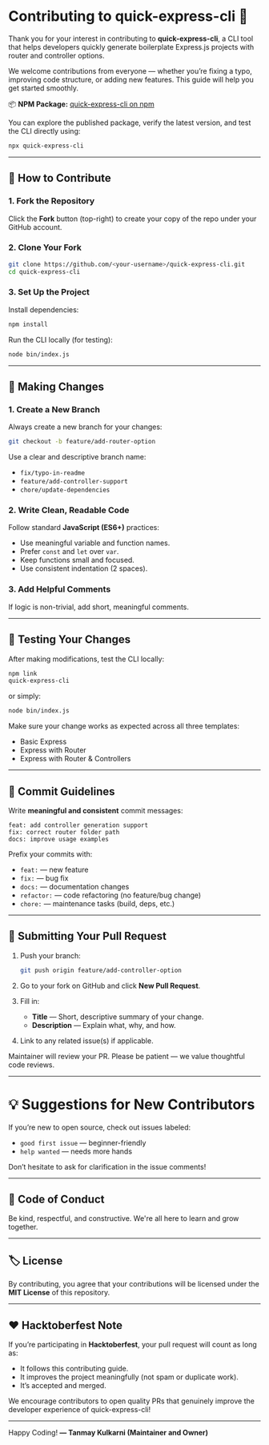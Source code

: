 # Contributing to quick-express-cli 🚀

Thank you for your interest in contributing to **quick-express-cli**, a CLI tool that helps developers quickly generate boilerplate Express.js projects with router and controller options.

We welcome contributions from everyone — whether you’re fixing a typo, improving code structure, or adding new features. This guide will help you get started smoothly.

📦 **NPM Package:** [quick-express-cli on npm](https://www.npmjs.com/package/quick-express-cli?activeTab=readme)

You can explore the published package, verify the latest version, and test the CLI directly using:

```bash
npx quick-express-cli
```

---

## 🧭 How to Contribute

### 1. Fork the Repository

Click the **Fork** button (top-right) to create your copy of the repo under your GitHub account.

### 2. Clone Your Fork

```bash
git clone https://github.com/<your-username>/quick-express-cli.git
cd quick-express-cli
```

### 3. Set Up the Project

Install dependencies:

```bash
npm install
```

Run the CLI locally (for testing):

```bash
node bin/index.js
```

---

## 🧩 Making Changes

### 1. Create a New Branch

Always create a new branch for your changes:

```bash
git checkout -b feature/add-router-option
```

Use a clear and descriptive branch name:

- `fix/typo-in-readme`
- `feature/add-controller-support`
- `chore/update-dependencies`

### 2. Write Clean, Readable Code

Follow standard **JavaScript (ES6+)** practices:

- Use meaningful variable and function names.
- Prefer `const` and `let` over `var`.
- Keep functions small and focused.
- Use consistent indentation (2 spaces).

### 3. Add Helpful Comments

If logic is non-trivial, add short, meaningful comments.

---

## 🧪 Testing Your Changes

After making modifications, test the CLI locally:

```bash
npm link
quick-express-cli
```

or simply:

```bash
node bin/index.js
```

Make sure your change works as expected across all three templates:

- Basic Express
- Express with Router
- Express with Router & Controllers

---

## 🧱 Commit Guidelines

Write **meaningful and consistent** commit messages:

```
feat: add controller generation support
fix: correct router folder path
docs: improve usage examples
```

Prefix your commits with:

- `feat:` — new feature
- `fix:` — bug fix
- `docs:` — documentation changes
- `refactor:` — code refactoring (no feature/bug change)
- `chore:` — maintenance tasks (build, deps, etc.)

---

## 🔁 Submitting Your Pull Request

1. Push your branch:

   ```bash
   git push origin feature/add-controller-option
   ```

2. Go to your fork on GitHub and click **New Pull Request**.
3. Fill in:

   - **Title** — Short, descriptive summary of your change.
   - **Description** — Explain what, why, and how.

4. Link to any related issue(s) if applicable.

Maintainer will review your PR. Please be patient — we value thoughtful code reviews.

---

# 💡 Suggestions for New Contributors

If you’re new to open source, check out issues labeled:

- `good first issue` — beginner-friendly
- `help wanted` — needs more hands

Don’t hesitate to ask for clarification in the issue comments!

---

## 🧾 Code of Conduct

Be kind, respectful, and constructive. We're all here to learn and grow together.

---

## 🏷️ License

By contributing, you agree that your contributions will be licensed under the **MIT License** of this repository.

---

## ❤️ Hacktoberfest Note

If you’re participating in **Hacktoberfest**, your pull request will count as long as:

- It follows this contributing guide.
- It improves the project meaningfully (not spam or duplicate work).
- It’s accepted and merged.

We encourage contributors to open quality PRs that genuinely improve the developer experience of quick-express-cli!

---

Happy Coding!
**— Tanmay Kulkarni (Maintainer and Owner)**
